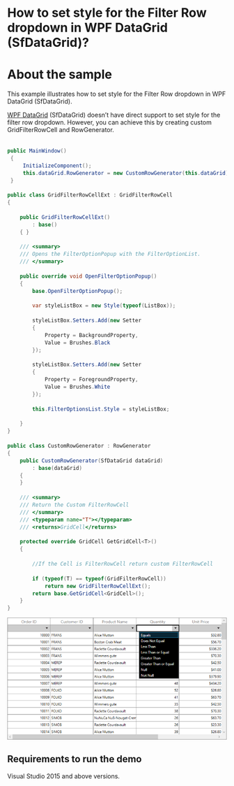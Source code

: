 # How to set style for the Filter Row dropdown in WPF DataGrid (SfDataGrid)?

# About the sample

This example illustrates how to set style for the Filter Row dropdown in WPF DataGrid (SfDataGrid).

[WPF DataGrid](https://www.syncfusion.com/wpf-ui-controls/datagrid) (SfDataGrid) doesn’t have direct support to set style for the filter row dropdown. However, you can achieve this by creating custom GridFilterRowCell and RowGenerator.

```C#

public MainWindow()
 {
     InitializeComponent();
     this.dataGrid.RowGenerator = new CustomRowGenerator(this.dataGrid);
 }

public class GridFilterRowCellExt : GridFilterRowCell
{

    public GridFilterRowCellExt()
        : base()
    { }

    /// <summary>
    /// Opens the FilterOptionPopup with the FilterOptionList.
    /// </summary>

    public override void OpenFilterOptionPopup()
    {
        base.OpenFilterOptionPopup();

        var styleListBox = new Style(typeof(ListBox));

        styleListBox.Setters.Add(new Setter
        {
            Property = BackgroundProperty,
            Value = Brushes.Black
        });

        styleListBox.Setters.Add(new Setter
        {
            Property = ForegroundProperty,
            Value = Brushes.White
        });

        this.FilterOptionsList.Style = styleListBox;
        
    }
}

public class CustomRowGenerator : RowGenerator
{
    public CustomRowGenerator(SfDataGrid dataGrid)
        : base(dataGrid)
    {
    }

    /// <summary>
    /// Return the Custom FilterRowCell
    /// </summary>
    /// <typeparam name="T"></typeparam>
    /// <returns>GridCell</returns>

    protected override GridCell GetGridCell<T>()
    {

        //If the Cell is FilterRowCell return custom FilterRowCell

        if (typeof(T) == typeof(GridFilterRowCell))
            return new GridFilterRowCellExt();
        return base.GetGridCell<GridCell>();
    }
}


```

![FilterRow DropDown Style](FilterDropDownStyle.png)


## Requirements to run the demo

Visual Studio 2015 and above versions.
